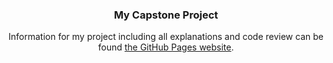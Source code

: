 <h3 align="center">My Capstone Project</h3>
<p align="center">
  Information for my project including all explanations and code review can be found <a href="https://dosty913.github.io/dostyCSePort/">the GitHub Pages website</a>.
  </p>
